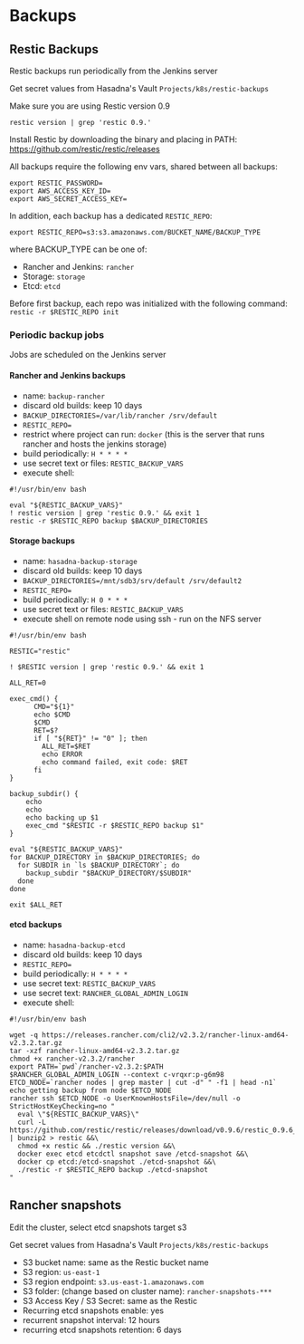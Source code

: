 # Backups

## Restic Backups

Restic backups run periodically from the Jenkins server

Get secret values from Hasadna's Vault `Projects/k8s/restic-backups`

Make sure you are using Restic version 0.9

```
restic version | grep 'restic 0.9.'
```

Install Restic by downloading the binary and placing in PATH: https://github.com/restic/restic/releases

All backups require the following env vars, shared between all backups:

```
export RESTIC_PASSWORD=
export AWS_ACCESS_KEY_ID=
export AWS_SECRET_ACCESS_KEY=
```

In addition, each backup has a dedicated `RESTIC_REPO`:

`export RESTIC_REPO=s3:s3.amazonaws.com/BUCKET_NAME/BACKUP_TYPE`

where BACKUP_TYPE can be one of:

* Rancher and Jenkins: `rancher`
* Storage: `storage`
* Etcd: `etcd`

Before first backup, each repo was initialized with the following command: `restic -r $RESTIC_REPO init`

### Periodic backup jobs

Jobs are scheduled on the Jenkins server

#### Rancher and Jenkins backups

* name: `backup-rancher`
* discard old builds: keep 10 days
* `BACKUP_DIRECTORIES=/var/lib/rancher /srv/default`
* `RESTIC_REPO=`
* restrict where project can run: `docker` (this is the server that runs rancher and hosts the jenkins storage)
* build periodically: `H * * * *`
* use secret text or files: `RESTIC_BACKUP_VARS`
* execute shell:
```
#!/usr/bin/env bash

eval "${RESTIC_BACKUP_VARS}"
! restic version | grep 'restic 0.9.' && exit 1
restic -r $RESTIC_REPO backup $BACKUP_DIRECTORIES
```

#### Storage backups

* name: `hasadna-backup-storage`
* discard old builds: keep 10 days
* `BACKUP_DIRECTORIES=/mnt/sdb3/srv/default /srv/default2`
* `RESTIC_REPO=`
* build periodically: `H 0 * * *`
* use secret text or files: `RESTIC_BACKUP_VARS`
* execute shell on remote node using ssh - run on the NFS server
```
#!/usr/bin/env bash

RESTIC="restic"

! $RESTIC version | grep 'restic 0.9.' && exit 1

ALL_RET=0

exec_cmd() {
      CMD="${1}"
      echo $CMD
      $CMD
      RET=$?
      if [ "${RET}" != "0" ]; then
        ALL_RET=$RET
        echo ERROR
        echo command failed, exit code: $RET
      fi
}

backup_subdir() {
    echo
    echo
    echo backing up $1
    exec_cmd "$RESTIC -r $RESTIC_REPO backup $1"
}

eval "${RESTIC_BACKUP_VARS}"
for BACKUP_DIRECTORY in $BACKUP_DIRECTORIES; do
  for SUBDIR in `ls $BACKUP_DIRECTORY`; do
    backup_subdir "$BACKUP_DIRECTORY/$SUBDIR"
  done
done

exit $ALL_RET
```

#### etcd backups

* name: `hasadna-backup-etcd`
* discard old builds: keep 10 days
* `RESTIC_REPO=`
* build periodically: `H * * * *`
* use secret text: `RESTIC_BACKUP_VARS`
* use secret text: `RANCHER_GLOBAL_ADMIN_LOGIN`
* execute shell:
```
#!/usr/bin/env bash

wget -q https://releases.rancher.com/cli2/v2.3.2/rancher-linux-amd64-v2.3.2.tar.gz
tar -xzf rancher-linux-amd64-v2.3.2.tar.gz
chmod +x rancher-v2.3.2/rancher
export PATH=`pwd`/rancher-v2.3.2:$PATH
$RANCHER_GLOBAL_ADMIN_LOGIN --context c-vrqxr:p-g6m98
ETCD_NODE=`rancher nodes | grep master | cut -d" " -f1 | head -n1`
echo getting backup from node $ETCD_NODE
rancher ssh $ETCD_NODE -o UserKnownHostsFile=/dev/null -o StrictHostKeyChecking=no "
  eval \"${RESTIC_BACKUP_VARS}\"
  curl -L https://github.com/restic/restic/releases/download/v0.9.6/restic_0.9.6_linux_amd64.bz2 | bunzip2 > restic &&\
  chmod +x restic && ./restic version &&\
  docker exec etcd etcdctl snapshot save /etcd-snapshot &&\
  docker cp etcd:/etcd-snapshot ./etcd-snapshot &&\
  ./restic -r $RESTIC_REPO backup ./etcd-snapshot
"
```

## Rancher snapshots

Edit the cluster, select etcd snapshots target s3

Get secret values from Hasadna's Vault `Projects/k8s/restic-backups`

* S3 bucket name: same as the Restic bucket name
* S3 region: `us-east-1`
* S3 region endpoint: `s3.us-east-1.amazonaws.com`
* S3 folder: (change based on cluster name): `rancher-snapshots-***`
* S3 Access Key / S3 Secret: same as the Restic
* Recurring etcd snapshots enable: yes
* recurrent snapshot interval: 12 hours
* recurring etcd snapshots retention: 6 days
